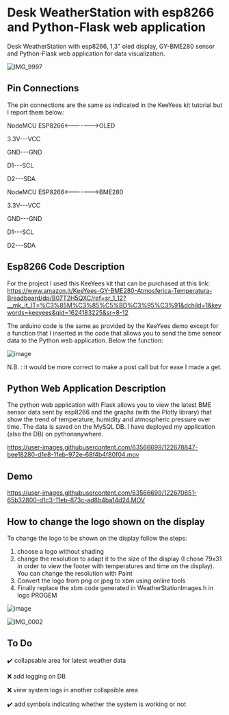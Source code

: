 # Desk WeatherStation with esp8266 and Python-Flask web application

Desk WeatherStation with esp8266, 1,3" oled display, GY-BME280 sensor and Python-Flask web application for data visualization.

![IMG_9997](https://user-images.githubusercontent.com/63566699/122669852-6c3fa080-d1bf-11eb-930a-4914e73b7bcb.jpg)

## Pin Connections
The pin connections are the same as indicated in the KeeYees kit tutorial but I report them below:

NodeMCU ESP8266<------->OLED

3.3V---VCC

GND---GND

D1---SCL

D2---SDA

NodeMCU ESP8266<------->BME280

3.3V---VCC

GND---GND

D1---SCL

D2---SDA


## Esp8266 Code Description
For the project I used this KeeYees kit that can be purchased at this link: https://www.amazon.it/KeeYees-GY-BME280-Atmosferica-Temperatura-Breadboard/dp/B07T2H5QXC/ref=sr_1_12?__mk_it_IT=%C3%85M%C3%85%C5%BD%C3%95%C3%91&dchild=1&keywords=keeyees&qid=1624183225&sr=8-12

The arduino code is the same as provided by the KeeYees demo except for a function that I inserted in the code that allows you to send the bme sensor data to the Python web application. Below the function:

![image](https://user-images.githubusercontent.com/63566699/122677332-36f87a00-d1e2-11eb-9662-7471f9739d6b.png)

N.B. : it would be more correct to make a post call but for ease I made a get.

## Python Web Application Description
The python web application with Flask allows you to view the latest BME sensor data sent by esp8266 and the graphs (with the Plotly library) that show the trend of temperature, humidity and atmospheric pressure over time. The data is saved on the MySQL DB.
I have deployed my application (also the DB) on pythonanywhere.


https://user-images.githubusercontent.com/63566699/122678847-bee18280-d1e8-11eb-972e-68f4b4f80f04.mov




## Demo
https://user-images.githubusercontent.com/63566699/122670651-65b32800-d1c3-11eb-873c-ad8b4ba14d24.MOV

## How to change the logo shown on the display

To change the logo to be shown on the display follow the steps:
1.  choose a logo without shading
2.  change the resolution to adapt it to the size of the display (I chose 79x31 in order to view the footer with temperatures and time on the display). You can       change the resolution with Paint
3.  Convert the logo from png or jpeg to xbm using online tools
4.  Finally replace the xbm code generated in WeatherStationImages.h in logo PROGEM

![image](https://user-images.githubusercontent.com/63566699/122680036-b5a6e480-d1ed-11eb-9f09-a96ce5628539.png)

![IMG_0002](https://user-images.githubusercontent.com/63566699/122680078-eb4bcd80-d1ed-11eb-9c66-81f6451eabd0.jpg)

## To Do

:heavy_check_mark: collapsable area for latest weather data

:x: add logging on DB

:x: view system logs in another collapsible area

:heavy_check_mark: add symbols indicating whether the system is working or not

